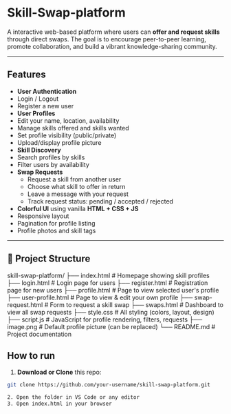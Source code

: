 # Skill-Swap-platform

A interactive web-based platform where users can **offer and request skills** through direct swaps. The goal is to encourage peer-to-peer learning, promote collaboration, and build a vibrant knowledge-sharing community.

---

## Features

-  **User Authentication**
  - Login / Logout
  - Register a new user
-  **User Profiles**
  - Edit your name, location, availability
  - Manage skills offered and skills wanted
  - Set profile visibility (public/private)
  - Upload/display profile picture
-  **Skill Discovery**
  - Search profiles by skills
  - Filter users by availability
- **Swap Requests**
  - Request a skill from another user
  - Choose what skill to offer in return
  - Leave a message with your request
  - Track request status: pending / accepted / rejected
-  **Colorful UI** using vanilla **HTML + CSS + JS**
  - Responsive layout
  - Pagination for profile listing
  - Profile photos and skill tags

---

## 📂 Project Structure
skill-swap-platform/
├── index.html # Homepage showing skill profiles
├── login.html # Login page for users
├── register.html # Registration page for new users
├── profile.html # Page to view selected user's profile
├── user-profile.html # Page to view & edit your own profile
├── swap-request.html # Form to request a skill swap
├── swaps.html # Dashboard to view all swap requests
├── style.css # All styling (colors, layout, design)
├── script.js # JavaScript for profile rendering, filters, requests
├── image.png # Default profile picture (can be replaced)
└── README.md # Project documentation

## How to run
1.  **Download or Clone** this repo:
   ```bash
   git clone https://github.com/your-username/skill-swap-platform.git

2. Open the folder in VS Code or any editor
3. Open index.html in your browser





